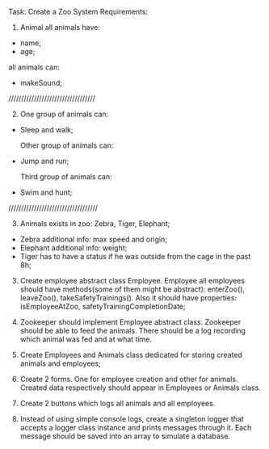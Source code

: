 Task: Create a Zoo System
Requirements:

1. Animal
   all animals have:

- name;
- age;

all animals can:

- makeSound;

//////////////////////////////////

2. One group of animals can:

- Sleep and walk;

  Other group of animals can:

- Jump and run;

  Third group of animals can:

- Swim and hunt;

///////////////////////////////////

3. Animals exists in zoo: Zebra, Tiger, Elephant;

- Zebra additional info: max speed and origin;
- Elephant additional info: weight;
- Tiger has to have a status if he was outside from the cage in the past 8h;

3. Create employee abstract class Employee. Employee all employees should have methods(some of them might be abstract): enterZoo(), leaveZoo(), takeSafetyTrainings(). Also it should have properties: isEmployeeAtZoo, safetyTrainingCompletionDate;

4. Zookeeper should implement Employee abstract class. Zookeeper should be able to feed the animals. There should be a log recording which animal was fed and at what time.

5. Create Employees and Animals class dedicated for storing created animals and employees;

6. Create 2 forms. One for employee creation and other for animals. Created data respectively should appear in Employees or Animals class.

7. Create 2 buttons which logs all animals and all employees.

8. Instead of using simple console logs, create a singleton logger that accepts a logger class instance and prints messages through it. Each message should be saved into an array to simulate a database.
